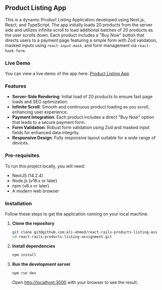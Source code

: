 ## Product Listing App

This is a dynamic Product Listing Application developed using Next.js, React, and TypeScript. The app initially loads 20 products from the server side and utilizes infinite scroll to load additional batches of 20 products as the user scrolls down. Each product includes a "Buy Now" button that directs users to a payment page featuring a simple form with Zod validation, masked inputs using `react-input-mask`, and form management via `react-hook-form`.

### Live Demo

You can view a live demo of the app here: [Product Listing App](https://react-simple-products-listing-assignment.vercel.app/)

### Features

- **Server-Side Rendering**: Initial load of 20 products to ensure fast page loads and SEO optimization.
- **Infinite Scroll**: Smooth and continuous product loading as you scroll, enhancing user experience.
- **Payment Integration**: Each product includes a direct "Buy Now" option that leads to a secure payment form.
- **Form Validation**: Robust form validation using Zod and masked input fields for enhanced data integrity.
- **Responsive Design**: Fully responsive layout suitable for a wide range of devices.

### Pre-requisites

To run this project locally, you will need:

- NextJS (14.2.4)
- Node.js (v18.x or later)
- npm (v8.x or later)
- A modern web browser

### Installation

Follow these steps to get the application running on your local machine:

1. **Clone the repository**
   ```bash
   git clone git@github.com:ali-ehmed/react-rails-products-listing-assignment.git
   cd react-rails-products-listing-assignment.git
   ```

2. **Install dependencies**
   ```bash
   npm install
   ```

3. **Run the development server**
   ```bash
   npm run dev
   ```
   Open [http://localhost:3000](http://localhost:3000) with your browser to see the result.